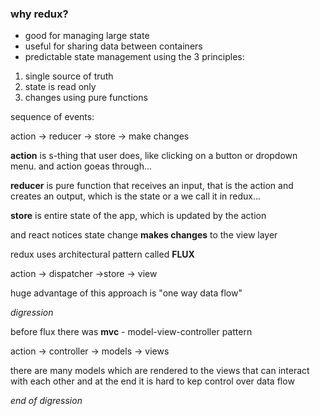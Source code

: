 ### why redux?

* good for managing large state
* useful for sharing data between containers
* predictable state management using the 3 principles:

1.  single source of truth
2. state is read only
3. changes using pure functions

sequence of events:

action -> reducer -> store -> make changes

**action** is s-thing that user does, like clicking on a button or dropdown menu. and action goeas through...

**reducer** is pure function that receives an input, that is the action and creates an output, which is the state or a we call it in redux...

**store** is entire state of the app, which is updated by the action

and react notices state change **makes changes** to the view layer


redux uses architectural pattern called **FLUX**

action -> dispatcher ->store -> view

huge advantage of this approach is "one way data flow"

*digression*

before flux there was **mvc**      - model-view-controller pattern

action -> controller -> models -> views

there are many models which are rendered to the views that can interact with each other and at the end it is hard to kep control over data flow

*end of digression*



